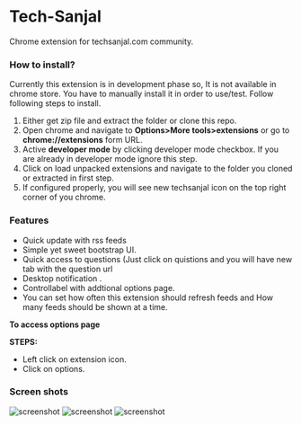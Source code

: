 # Tech-Sanjal 
Chrome extension for techsanjal.com community.


### How to install?
Currently this extension is in development phase so, It is not available in chrome store. You have to manually install it in order to use/test. Follow following steps to install.

  1. Either get zip file and extract the folder  or clone this repo.
  2. Open chrome and navigate to **Options>More tools>extensions** or go to **chrome://extensions** form URL.
  3. Active **developer mode** by clicking  developer mode checkbox. If you are already in developer mode ignore this step.
  4. Click on load unpacked extensions and navigate to the folder you cloned or extracted in first step.
  5. If configured properly, you will see new  techsanjal icon on the top right corner of you chrome.

### Features

  - Quick update with rss feeds
  - Simple yet sweet bootstrap UI.
  - Quick access to questions (Just click on quistions and you will have new tab with the question url
  - Desktop notification .
  - Controllabel with addtional options page.
  - You can set how often this extension should refresh feeds and How many feeds should be shown at a time.

__**To access options page**__

  **STEPS:**
   - Left click on extension icon.
   - Click on options.


### Screen shots

![screenshot](https://ggsweq-ch3301.files.1drv.com/y4mU6MBdZq9ZbbON_uAFpr_OmacP3k3-ZGpwQXMYP4fA7BKC8xF1pCDL35D6_o1Gl8jYix13nhOUrL0Hy583uDtyZqJEW7-pu_CuPZX14a1Kobf2UaehAbTt3_DX8SZSlFYo3HjclYm82e0Pam0Mh9zr-npAgcMAqB4m_nliWXB_Wvp_q6e2iuRg6SuJZjKmZ2GyX2jODZBgT4cqh6fUYGYyQ?width=444&height=662&cropmode=none)
![screenshot](https://ggtmpg-ch3301.files.1drv.com/y4mY2jNs_V44cfBkLJOFVbpZOmBulbiphj1aYZV7IzW96Jj39YX-SSzrb4tpX9mzTxQZFR0GgwzPGthSBBsBT5YacDiJOG5PKtJGrARlYlwzgEUO6TQMAHMmY_R8lpxT_XTv4szw9KsYffHyfikEXD5e7wN92NujZ9LSw8RfiySruf_9-xcFj86DJVyViNde_Cdt1ntfevW4oy1usGJR7FURw?width=1368&height=720&cropmode=none)
![screenshot](https://ggqxhg-ch3301.files.1drv.com/y4m2BntwzfwPWp1EI9pMvQz8iuFNTJURg0pdQEaqzxLW2muROBmxIuBN0leQm811qYO2lpOdScjHIHAGipGkJmcl25qzqLzWnKeJ0EbaOxv4aHYuRgXuqCxisWbzePyV9HFRdfAnqyEsl1-EjtpyGIwOM_6EeCQmgRHM4pFNJWZt2kDL8oSEHQim7Qqg6NTHpFr9Hw1xagAJLmDAlttjqnbkQ?width=1280&height=602&cropmode=none)

